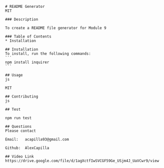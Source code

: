 
    # README Generator
    MIT
    
    ### Description

    To create a README file generator for Module 9

    ### Table of Contents
    * Installation

    ## Installation
    To install, run the following commands:
    ```
    npm install inquirer
    ```

    ## Usage
    js

    MIT
    
    ## Contributing
    js

    ## Test

    npm run test

    ## Questions
    Please contact

    Email:   acapilla93@gmail.com

    Github:  AlexCapilla

    ## Video Link
    https://drive.google.com/file/d/1agXctfIwSVCGF59Ge_USjm4J_UaVCwr9/view

    